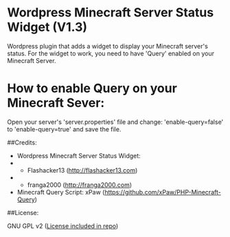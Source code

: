 Wordpress Minecraft Server Status Widget (V1.3)
========================================

Wordpress plugin that adds a widget to display your Minecraft server's status. 
For the widget to work, you need to have 'Query' enabled on your Minecraft Server.

How to enable Query on your Minecraft Sever:
=============================================
Open your server's 'server.properties' file and change: 'enable-query=false' to 'enable-query=true' and save the file.

##Credits:

* Wordpress Minecraft Server Status Widget: 
* - Flashacker13 (http://flashacker13.com)
* - franga2000 (http://franga2000.com)
* Minecraft Query Script: xPaw (https://github.com/xPaw/PHP-Minecraft-Query)

##License:

GNU GPL v2 ([License included in repo](LICENSE))
